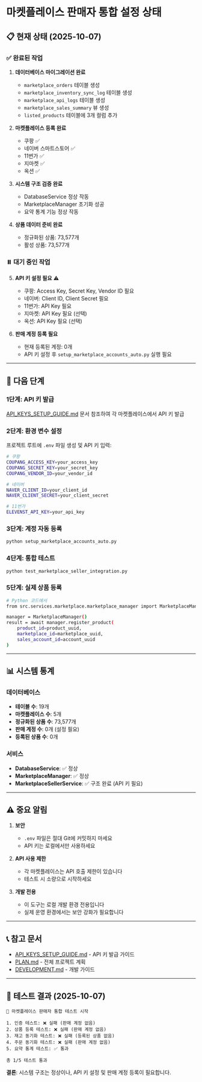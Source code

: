 # 마켓플레이스 판매자 통합 설정 상태

## 📋 현재 상태 (2025-10-07)

### ✅ 완료된 작업
1. **데이터베이스 마이그레이션 완료**
   - `marketplace_orders` 테이블 생성
   - `marketplace_inventory_sync_log` 테이블 생성
   - `marketplace_api_logs` 테이블 생성
   - `marketplace_sales_summary` 뷰 생성
   - `listed_products` 테이블에 3개 컬럼 추가

2. **마켓플레이스 등록 완료**
   - 쿠팡 ✅
   - 네이버 스마트스토어 ✅
   - 11번가 ✅
   - 지마켓 ✅
   - 옥션 ✅

3. **시스템 구조 검증 완료**
   - DatabaseService 정상 작동
   - MarketplaceManager 초기화 성공
   - 요약 통계 기능 정상 작동

4. **상품 데이터 준비 완료**
   - 정규화된 상품: 73,577개
   - 활성 상품: 73,577개

### ⏸️ 대기 중인 작업
5. **API 키 설정 필요** ⚠️
   - 쿠팡: Access Key, Secret Key, Vendor ID 필요
   - 네이버: Client ID, Client Secret 필요
   - 11번가: API Key 필요
   - 지마켓: API Key 필요 (선택)
   - 옥션: API Key 필요 (선택)

6. **판매 계정 등록 필요**
   - 현재 등록된 계정: 0개
   - API 키 설정 후 `setup_marketplace_accounts_auto.py` 실행 필요

---

## 🚀 다음 단계

### 1단계: API 키 발급
[API_KEYS_SETUP_GUIDE.md](API_KEYS_SETUP_GUIDE.md) 문서 참조하여 각 마켓플레이스에서 API 키 발급

### 2단계: 환경 변수 설정
프로젝트 루트에 `.env` 파일 생성 및 API 키 입력:
```bash
# 쿠팡
COUPANG_ACCESS_KEY=your_access_key
COUPANG_SECRET_KEY=your_secret_key
COUPANG_VENDOR_ID=your_vendor_id

# 네이버
NAVER_CLIENT_ID=your_client_id
NAVER_CLIENT_SECRET=your_client_secret

# 11번가
ELEVENST_API_KEY=your_api_key
```

### 3단계: 계정 자동 등록
```bash
python setup_marketplace_accounts_auto.py
```

### 4단계: 통합 테스트
```bash
python test_marketplace_seller_integration.py
```

### 5단계: 실제 상품 등록
```bash
# Python 코드에서
from src.services.marketplace.marketplace_manager import MarketplaceManager

manager = MarketplaceManager()
result = await manager.register_product(
    product_id=product_uuid,
    marketplace_id=marketplace_uuid,
    sales_account_id=account_uuid
)
```

---

## 📊 시스템 통계

### 데이터베이스
- **테이블 수**: 19개
- **마켓플레이스 수**: 5개
- **정규화된 상품 수**: 73,577개
- **판매 계정 수**: 0개 (설정 필요)
- **등록된 상품 수**: 0개

### 서비스
- **DatabaseService**: ✅ 정상
- **MarketplaceManager**: ✅ 정상
- **MarketplaceSellerService**: ✅ 구조 완료 (API 키 필요)

---

## ⚠️ 중요 알림

1. **보안**
   - `.env` 파일은 절대 Git에 커밋하지 마세요
   - API 키는 로컬에서만 사용하세요

2. **API 사용 제한**
   - 각 마켓플레이스는 API 호출 제한이 있습니다
   - 테스트 시 소량으로 시작하세요

3. **개발 전용**
   - 이 도구는 로컬 개발 환경 전용입니다
   - 실제 운영 환경에서는 보안 강화가 필요합니다

---

## 📞 참고 문서

- [API_KEYS_SETUP_GUIDE.md](API_KEYS_SETUP_GUIDE.md) - API 키 발급 가이드
- [PLAN.md](.ai/PLAN.md) - 전체 프로젝트 계획
- [DEVELOPMENT.md](.ai/DEVELOPMENT.md) - 개발 가이드

---

## 📝 테스트 결과 (2025-10-07)

```
🚀 마켓플레이스 판매자 통합 테스트 시작

1. 인증 테스트: ❌ 실패 (판매 계정 없음)
2. 상품 등록 테스트: ❌ 실패 (판매 계정 없음)
3. 재고 동기화 테스트: ❌ 실패 (등록된 상품 없음)
4. 주문 동기화 테스트: ❌ 실패 (판매 계정 없음)
5. 요약 통계 테스트: ✅ 통과

총 1/5 테스트 통과
```

**결론**: 시스템 구조는 정상이나, API 키 설정 및 판매 계정 등록이 필요합니다.

